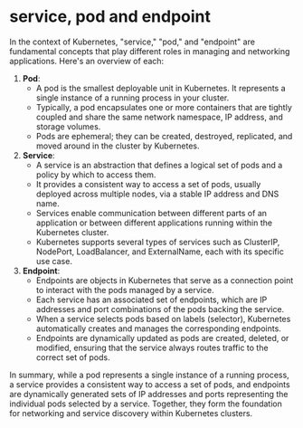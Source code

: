 # service, pod and endpoint

In the context of Kubernetes, "service," "pod," and "endpoint" are fundamental concepts that play different roles in managing and networking applications. Here's an overview of each:

1. **Pod**:
   * A pod is the smallest deployable unit in Kubernetes. It represents a single instance of a running process in your cluster.
   * Typically, a pod encapsulates one or more containers that are tightly coupled and share the same network namespace, IP address, and storage volumes.
   * Pods are ephemeral; they can be created, destroyed, replicated, and moved around in the cluster by Kubernetes.
2. **Service**:
   * A service is an abstraction that defines a logical set of pods and a policy by which to access them.
   * It provides a consistent way to access a set of pods, usually deployed across multiple nodes, via a stable IP address and DNS name.
   * Services enable communication between different parts of an application or between different applications running within the Kubernetes cluster.
   * Kubernetes supports several types of services such as ClusterIP, NodePort, LoadBalancer, and ExternalName, each with its specific use case.
3. **Endpoint**:
   * Endpoints are objects in Kubernetes that serve as a connection point to interact with the pods managed by a service.
   * Each service has an associated set of endpoints, which are IP addresses and port combinations of the pods backing the service.
   * When a service selects pods based on labels (selector), Kubernetes automatically creates and manages the corresponding endpoints.
   * Endpoints are dynamically updated as pods are created, deleted, or modified, ensuring that the service always routes traffic to the correct set of pods.

In summary, while a pod represents a single instance of a running process, a service provides a consistent way to access a set of pods, and endpoints are dynamically generated sets of IP addresses and ports representing the individual pods selected by a service. Together, they form the foundation for networking and service discovery within Kubernetes clusters.
